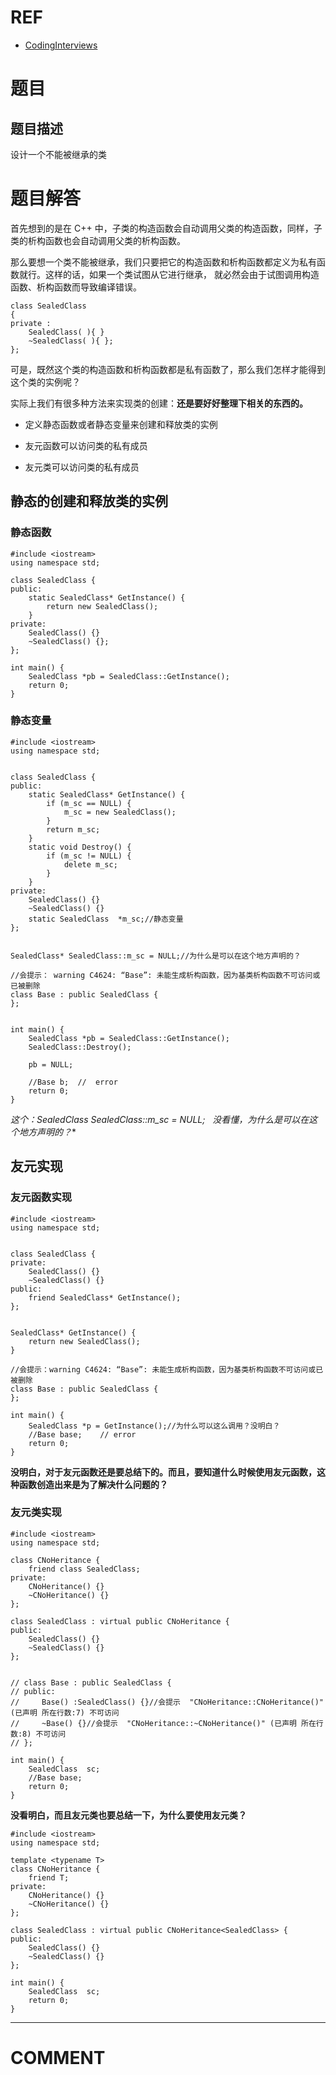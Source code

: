 
# REF

- [CodingInterviews](https://github.com/gatieme/CodingInterviews)





# 题目




## 题目描述


设计一个不能被继承的类


##




# 题目解答


首先想到的是在 C++ 中，子类的构造函数会自动调用父类的构造函数，同样，子类的析构函数也会自动调用父类的析构函数。

那么要想一个类不能被继承，我们只要把它的构造函数和析构函数都定义为私有函数就行。这样的话，如果一个类试图从它进行继承， 就必然会由于试图调用构造函数、析构函数而导致编译错误。


    class SealedClass
    {
    private :
        SealedClass( ){ }
        ~SealedClass( ){ };
    };


可是，既然这个类的构造函数和析构函数都是私有函数了，那么我们怎样才能得到这个类的实例呢？

实际上我们有很多种方法来实现类的创建：**还是要好好整理下相关的东西的。**




  * 定义静态函数或者静态变量来创建和释放类的实例


  * 友元函数可以访问类的私有成员


  * 友元类可以访问类的私有成员




## 静态的创建和释放类的实例




### [](https://github.com/gatieme/CodingInterviews/tree/master/048-%E4%B8%8D%E8%83%BD%E8%A2%AB%E7%BB%A7%E6%89%BF%E7%9A%84%E7%B1%BB#41%E9%9D%99%E6%80%81%E5%87%BD%E6%95%B0)静态函数




    #include <iostream>
    using namespace std;

    class SealedClass {
    public:
    	static SealedClass* GetInstance() {
    		return new SealedClass();
    	}
    private:
    	SealedClass() {}
    	~SealedClass() {};
    };

    int main() {
    	SealedClass *pb = SealedClass::GetInstance();
    	return 0;
    }




### 静态变量




    #include <iostream>
    using namespace std;


    class SealedClass {
    public:
    	static SealedClass* GetInstance() {
    		if (m_sc == NULL) {
    			m_sc = new SealedClass();
    		}
    		return m_sc;
    	}
    	static void Destroy() {
    		if (m_sc != NULL) {
    			delete m_sc;
    		}
    	}
    private:
    	SealedClass() {}
    	~SealedClass() {}
    	static SealedClass  *m_sc;//静态变量
    };


    SealedClass* SealedClass::m_sc = NULL;//为什么是可以在这个地方声明的？

    //会提示： warning C4624: “Base”: 未能生成析构函数，因为基类析构函数不可访问或已被删除
    class Base : public SealedClass {
    };


    int main() {
    	SealedClass *pb = SealedClass::GetInstance();
    	SealedClass::Destroy();

    	pb = NULL;

    	//Base b;  //  error
    	return 0;
    }


**这个：SealedClass* SealedClass::m_sc = NULL;   没看懂，为什么是可以在这个地方声明的？**




## 友元实现




### [](https://github.com/gatieme/CodingInterviews/tree/master/048-%E4%B8%8D%E8%83%BD%E8%A2%AB%E7%BB%A7%E6%89%BF%E7%9A%84%E7%B1%BB#51%E5%8F%8B%E5%85%83%E5%87%BD%E6%95%B0%E5%AE%9E%E7%8E%B0)友元函数实现




    #include <iostream>
    using namespace std;


    class SealedClass {
    private:
        SealedClass() {}
        ~SealedClass() {}
    public:
        friend SealedClass* GetInstance();
    };


    SealedClass* GetInstance() {
        return new SealedClass();
    }

    //会提示：warning C4624: “Base”: 未能生成析构函数，因为基类析构函数不可访问或已被删除
    class Base : public SealedClass {
    };

    int main() {
        SealedClass *p = GetInstance();//为什么可以这么调用？没明白？
        //Base base;    // error
        return 0;
    }


**没明白，对于友元函数还是要总结下的。而且，要知道什么时候使用友元函数，这种函数创造出来是为了解决什么问题的？**


### 友元类实现




    #include <iostream>
    using namespace std;

    class CNoHeritance {
        friend class SealedClass;
    private:
        CNoHeritance() {}
        ~CNoHeritance() {}
    };

    class SealedClass : virtual public CNoHeritance {
    public:
        SealedClass() {}
        ~SealedClass() {}
    };


    // class Base : public SealedClass {
    // public:
    //     Base() :SealedClass() {}//会提示  "CNoHeritance::CNoHeritance()" (已声明 所在行数:7) 不可访问
    //     ~Base() {}//会提示  "CNoHeritance::~CNoHeritance()" (已声明 所在行数:8) 不可访问
    // };

    int main() {
        SealedClass  sc;
        //Base base;
        return 0;
    }


**没看明白，而且友元类也要总结一下，为什么要使用友元类？**


    #include <iostream>
    using namespace std;

    template <typename T>
    class CNoHeritance {
        friend T;
    private:
        CNoHeritance() {}
        ~CNoHeritance() {}
    };

    class SealedClass : virtual public CNoHeritance<SealedClass> {
    public:
        SealedClass() {}
        ~SealedClass() {}
    };

    int main() {
        SealedClass  sc;
        return 0;
    }






* * *





# COMMENT
